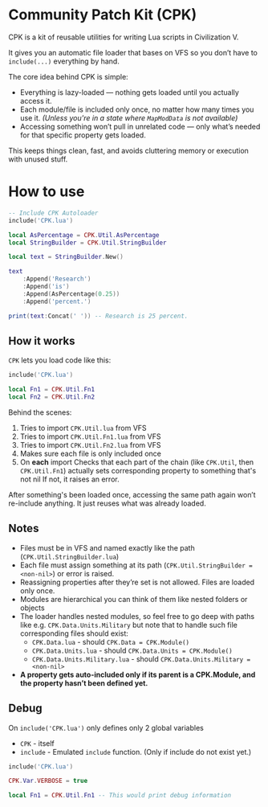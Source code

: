 # Community Patch Kit (CPK)

CPK is a kit of reusable utilities for writing Lua scripts in Civilization V.

It gives you an automatic file loader that bases on VFS
so you don’t have to `include(...)` everything by hand.

The core idea behind CPK is simple:

- Everything is lazy-loaded — nothing gets loaded until you actually access it.
- Each module/file is included only once, no matter how many times you use it.
	_(Unless you're in a state where `MapModData` is not available)_
- Accessing something won’t pull in unrelated code — only what’s needed for that specific property gets loaded.

This keeps things clean, fast, and avoids cluttering memory or execution with unused stuff.

# How to use

```lua
-- Include CPK Autoloader
include('CPK.lua')

local AsPercentage = CPK.Util.AsPercentage
local StringBuilder = CPK.Util.StringBuilder

local text = StringBuilder.New()

text
	:Append('Research')
	:Append('is')
	:Append(AsPercentage(0.25))
	:Append('percent.')

print(text:Concat(' ')) -- Research is 25 percent.
```

## How it works

`CPK` lets you load code like this:

```lua
include('CPK.lua')

local Fn1 = CPK.Util.Fn1
local Fn2 = CPK.Util.Fn2
```

Behind the scenes:

1. Tries to import `CPK.Util.lua` from VFS
2. Tries to import `CPK.Util.Fn1.lua` from VFS
3. Tries to import `CPK.Util.Fn2.lua` from VFS
4. Makes sure each file is only included once
5. On **each** import Checks that each part of the chain
   (like `CPK.Util`, then `CPK.Util.Fn1`) actually sets corresponding
   property to something that's not nil
   If not, it raises an error.

After something's been loaded once,
accessing the same path again won’t re-include anything.
It just reuses what was already loaded.

## Notes

- Files must be in VFS and named exactly like the path (`CPK.Util.StringBuilder.lua`)
- Each file must assign something
  at its path (`CPK.Util.StringBuilder = <non-nil>`) or error is raised.
- Reassigning properties after they’re set is not allowed.
  Files are loaded only once.
- Modules are hierarchical you can think of them like nested folders or objects
- The loader handles nested modules, so feel free to go deep with paths like
  e.g. `CPK.Data.Units.Military` but note that to handle such file
  corresponding files should exist:
  - `CPK.Data.lua` - should `CPK.Data = CPK.Module()`
  - `CPK.Data.Units.lua` - should `CPK.Data.Units = CPK.Module()`
  - `CPK.Data.Units.Military.lua` - should `CPK.Data.Units.Military = <non-nil>`
- **A property gets auto-included only if its parent is a CPK.Module, and the property hasn’t been defined yet.**

## Debug

On `include('CPK.lua')` only defines only 2 global variables

- `CPK` - itself
- `include` - Emulated `include` function. (Only if include do not exist yet.)

```lua
include('CPK.lua')

CPK.Var.VERBOSE = true

local Fn1 = CPK.Util.Fn1 -- This would print debug information
```
